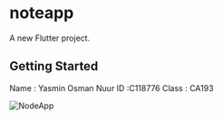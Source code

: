 # noteapp

A new Flutter project.

## Getting Started

Name : Yasmin Osman Nuur
ID :C118776
Class : CA193
 
![NodeApp](https://user-images.githubusercontent.com/116520949/217446579-224926a2-9349-4f18-a7bb-b4955b41a9a1.PNG)
